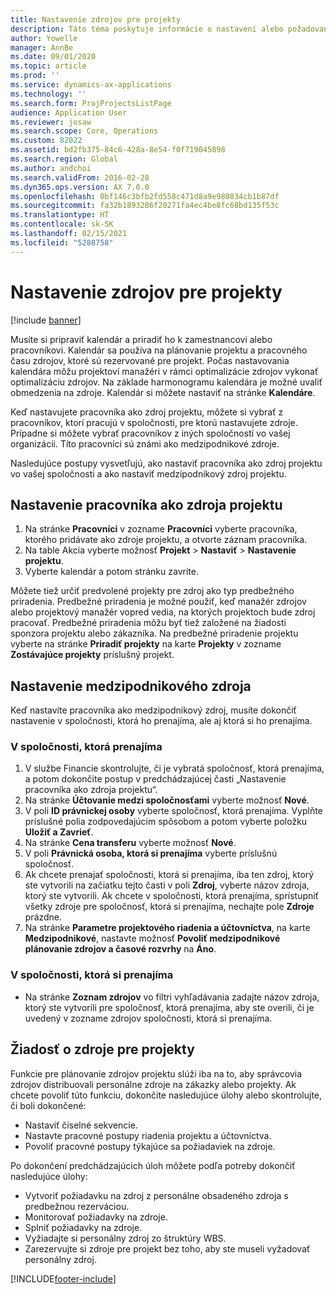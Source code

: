 ```yaml
---
title: Nastavenie zdrojov pre projekty
description: Táto téma poskytuje informácie o nastavení alebo požadovaní zdrojov projektu.
author: Yowelle
manager: AnnBe
ms.date: 09/01/2020
ms.topic: article
ms.prod: ''
ms.service: dynamics-ax-applications
ms.technology: ''
ms.search.form: ProjProjectsListPage
audience: Application User
ms.reviewer: josaw
ms.search.scope: Core, Operations
ms.custom: 82022
ms.assetid: bd2fb375-84c6-428a-8e54-f0f719045898
ms.search.region: Global
ms.author: andchoi
ms.search.validFrom: 2016-02-28
ms.dyn365.ops.version: AX 7.0.0
ms.openlocfilehash: 0bf146c3bfb2fd558c471d8a9e980834cb1b87df
ms.sourcegitcommit: fa32b1893286f20271fa4ec4be8fc68bd135f53c
ms.translationtype: HT
ms.contentlocale: sk-SK
ms.lasthandoff: 02/15/2021
ms.locfileid: "5288758"
---
```

# <a name="set-up-project-resources"></a>Nastavenie zdrojov pre projekty

[!include [banner](../includes/banner.md)]

Musíte si pripraviť kalendár a priradiť ho k zamestnancovi alebo pracovníkovi. Kalendár sa používa na plánovanie projektu a pracovného času zdrojov, ktoré sú rezervované pre projekt. Počas nastavovania kalendára môžu projektoví manažéri v rámci optimalizácie zdrojov vykonať optimalizáciu zdrojov. Na základe harmonogramu kalendára je možné uvaliť obmedzenia na zdroje. Kalendár si môžete nastaviť na stránke **Kalendáre**.

Keď nastavujete pracovníka ako zdroj projektu, môžete si vybrať z pracovníkov, ktorí pracujú v spoločnosti, pre ktorú nastavujete zdroje. Prípadne si môžete vybrať pracovníkov z iných spoločností vo vašej organizácii. Títo pracovníci sú známi ako medzipodnikové zdroje.

Nasledujúce postupy vysvetľujú, ako nastaviť pracovníka ako zdroj projektu vo vašej spoločnosti a ako nastaviť medzipodnikový zdroj projektu.

## <a name="set-up-a-worker-as-a-project-resource"></a>Nastavenie pracovníka ako zdroja projektu

1. Na stránke **Pracovníci** v zozname **Pracovníci** vyberte pracovníka, ktorého pridávate ako zdroje projektu, a otvorte záznam pracovníka.
2. Na table Akcia vyberte možnosť **Projekt** &gt; **Nastaviť** &gt; **Nastavenie projektu**.
3. Vyberte kalendár a potom stránku zavrite.

Môžete tiež určiť predvolené projekty pre zdroj ako typ predbežného priradenia. Predbežné priradenia je možné použiť, keď manažér zdrojov alebo projektový manažér vopred vedia, na ktorých projektoch bude zdroj pracovať. Predbežné priradenia môžu byť tiež založené na žiadosti sponzora projektu alebo zákazníka. Na predbežné priradenie projektu vyberte na stránke **Priradiť projekty** na karte **Projekty** v zozname **Zostávajúce projekty** príslušný projekt.

## <a name="set-up-an-intercompany-resource"></a>Nastavenie medzipodnikového zdroja

Keď nastavíte pracovníka ako medzipodnikový zdroj, musíte dokončiť nastavenie v spoločnosti, ktorá ho prenajíma, ale aj ktorá si ho prenajíma.

### <a name="in-the-lending-company"></a>V spoločnosti, ktorá prenajíma

1. V službe Financie skontrolujte, či je vybratá spoločnosť, ktorá prenajíma, a potom dokončite postup v predchádzajúcej časti „Nastavenie pracovníka ako zdroja projektu“.
2. Na stránke **Účtovanie medzi spoločnosťami** vyberte možnosť **Nové**.
3. V poli **ID právnickej osoby** vyberte spoločnosť, ktorá prenajíma. Vyplňte príslušné polia zodpovedajúcim spôsobom a potom vyberte položku **Uložiť a Zavrieť**.
4. Na stránke **Cena transferu** vyberte možnosť **Nové**.
5. V poli **Právnická osoba, ktorá si prenajíma** vyberte príslušnú spoločnosť.
6. Ak chcete prenajať spoločnosti, ktorá si prenajíma, iba ten zdroj, ktorý ste vytvorili na začiatku tejto časti v poli **Zdroj**, vyberte názov zdroja, ktorý ste vytvorili. Ak chcete v spoločnosti, ktorá prenajíma, sprístupniť všetky zdroje pre spoločnosť, ktorá si prenajíma, nechajte pole **Zdroje** prázdne.
7. Na stránke **Parametre projektového riadenia a účtovníctva**, na karte **Medzipodnikové**, nastavte možnosť **Povoliť medzipodnikové plánovanie zdrojov a časové rozvrhy** na **Áno**.

### <a name="in-the-borrowing-company"></a>V spoločnosti, ktorá si prenajíma

- Na stránke **Zoznam zdrojov** vo filtri vyhľadávania zadajte názov zdroja, ktorý ste vytvorili pre spoločnosť, ktorá prenajíma, aby ste overili, či je uvedený v zozname zdrojov spoločnosti, ktorá si prenajíma.

## <a name="request-project-resources"></a>Žiadosť o zdroje pre projekty
Funkcie pre plánovanie zdrojov projektu slúži iba na to, aby správcovia zdrojov distribuovali personálne zdroje na zákazky alebo projekty. Ak chcete povoliť túto funkciu, dokončite nasledujúce úlohy alebo skontrolujte, či boli dokončené:

- Nastaviť číselné sekvencie.
- Nastavte pracovné postupy riadenia projektu a účtovníctva.
- Povoliť pracovné postupy týkajúce sa požiadaviek na zdroje.

Po dokončení predchádzajúcich úloh môžete podľa potreby dokončiť nasledujúce úlohy:

- Vytvoriť požiadavku na zdroj z personálne obsadeného zdroja s predbežnou rezerváciou.
- Monitorovať požiadavky na zdroje.
- Splniť požiadavky na zdroje.
- Vyžiadajte si personálny zdroj zo štruktúry WBS.
- Zarezervujte si zdroje pre projekt bez toho, aby ste museli vyžadovať personálny zdroj.


[!INCLUDE[footer-include](../includes/footer-banner.md)]